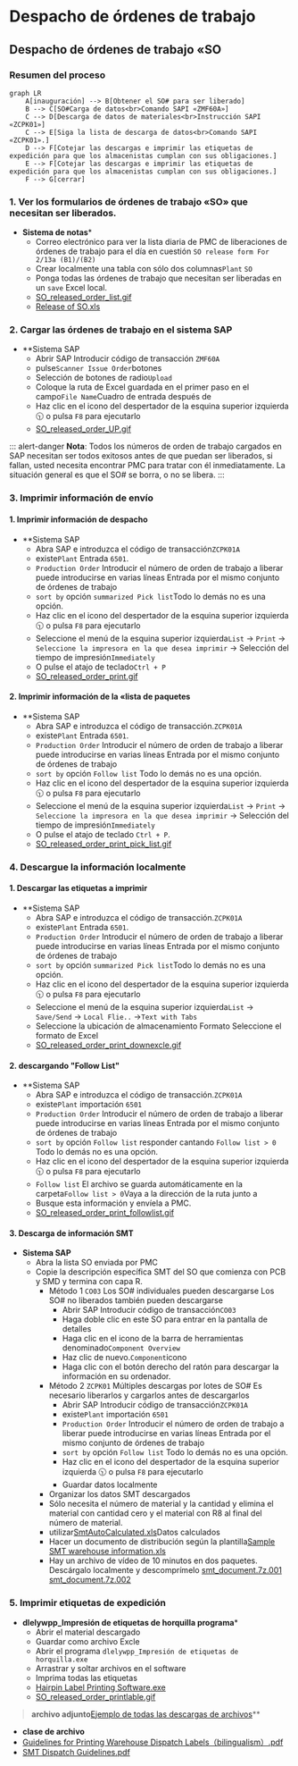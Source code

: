# Despacho de órdenes de trabajo

## Despacho de órdenes de trabajo «SO
### Resumen del proceso
```mermaid
graph LR
    A[inauguración] --> B[Obtener el SO# para ser liberado]
    B --> C[SO#Carga de datos<br>Comando SAPI «ZMF60A»]
    C --> D[Descarga de datos de materiales<br>Instrucción SAPI «ZCPK01»]
    C --> E[Siga la lista de descarga de datos<br>Comando SAPI «ZCPK01».]
    D --> F[Cotejar las descargas e imprimir las etiquetas de expedición para que los almacenistas cumplan con sus obligaciones.]
    E --> F[Cotejar las descargas e imprimir las etiquetas de expedición para que los almacenistas cumplan con sus obligaciones.]
    F --> G[cerrar]
```

### 1. Ver los formularios de órdenes de trabajo «SO» que necesitan ser liberados.
* **Sistema de notas***
    - Correo electrónico para ver la lista diaria de PMC de liberaciones de órdenes de trabajo para el día en cuestión `SO release form For 2/13a (B1)/(B2)`
    - Crear localmente una tabla con sólo dos columnas`Plant` `SO`
    - Ponga todas las órdenes de trabajo que necesitan ser liberadas en un `save` Excel local.
    - [SO_released_order_list.gif](https://github.com/dlelyw/VTX_6501/blob/68caeff4796d38c39a59355d96ecc5e7a46c8f6f/files/gif/SO_released_order_list.gif)
    - [Release of SO.xls](https://github.com/dlelyw/VTX_6501/blob/68caeff4796d38c39a59355d96ecc5e7a46c8f6f/files/Release%20of%20SO.xls)

### 2. Cargar las órdenes de trabajo en el sistema SAP
* **Sistema SAP
    - Abrir SAP Introducir código de transacción `ZMF60A`
    - pulse`Scanner Issue Order`botones
    - Selección de botones de radio`Upload` 
    - Coloque la ruta de Excel guardada en el primer paso en el campo`File Name`Cuadro de entrada después de
    - Haz clic en el icono del despertador de la esquina superior izquierda 🕥 o pulsa `F8` para ejecutarlo
    - [SO_released_order_UP.gif](https://github.com/dlelyw/VTX_6501/blob/68caeff4796d38c39a59355d96ecc5e7a46c8f6f/files/gif/SO_released_order_UP.gif)

::: alert-danger
**Nota**:
Todos los números de orden de trabajo cargados en SAP necesitan ser todos exitosos antes de que puedan ser liberados, si fallan, usted necesita encontrar PMC para tratar con él inmediatamente. La situación general es que el SO# se borra, o no se libera.
:::

### 3. Imprimir información de envío

#### 1. Imprimir información de despacho
* **Sistema SAP
    - Abra SAP e introduzca el código de transacción`ZCPK01A`
    - existe`Plant` Entrada `6501`.
    - `Production Order` Introducir el número de orden de trabajo a liberar puede introducirse en varias líneas Entrada por el mismo conjunto de órdenes de trabajo
    - `sort by` opción `summarized Pick list`Todo lo demás no es una opción.
    - Haz clic en el icono del despertador de la esquina superior izquierda 🕥 o pulsa `F8` para ejecutarlo
    - Seleccione el menú de la esquina superior izquierda`List`  → `Print` → `Seleccione la impresora en la que desea imprimir` → Selección del tiempo de impresión`Immediately`
    - O pulse el atajo de teclado`Ctrl + P`
    - [SO_released_order_print.gif](https://github.com/dlelyw/VTX_6501/blob/68caeff4796d38c39a59355d96ecc5e7a46c8f6f/files/gif/SO_released_order_print.gif)

#### 2. Imprimir información de la «lista de paquetes
* **Sistema SAP
    - Abra SAP e introduzca el código de transacción.`ZCPK01A`
    - existe`Plant` Entrada `6501`.
    - `Production Order` Introducir el número de orden de trabajo a liberar puede introducirse en varias líneas Entrada por el mismo conjunto de órdenes de trabajo
    - `sort by` opción `Follow list` Todo lo demás no es una opción.
    - Haz clic en el icono del despertador de la esquina superior izquierda 🕥 o pulsa `F8` para ejecutarlo
    - Seleccione el menú de la esquina superior izquierda`List`  → `Print` → `Seleccione la impresora en la que desea imprimir` → Selección del tiempo de impresión`Immediately`
    - O pulse el atajo de teclado `Ctrl + P`.
    - [SO_released_order_print_pick_list.gif](https://github.com/dlelyw/VTX_6501/blob/68caeff4796d38c39a59355d96ecc5e7a46c8f6f/files/gif/SO_released_order_print_pick_list.gif)

### 4. Descargue la información localmente
#### 1. Descargar las etiquetas a imprimir
* **Sistema SAP
    - Abra SAP e introduzca el código de transacción.`ZCPK01A`
    - existe`Plant` Entrada `6501`.
    - `Production Order` Introducir el número de orden de trabajo a liberar puede introducirse en varias líneas Entrada por el mismo conjunto de órdenes de trabajo
    - `sort by` opción `summarized Pick list`Todo lo demás no es una opción.
    - Haz clic en el icono del despertador de la esquina superior izquierda 🕥 o pulsa `F8` para ejecutarlo
    - Seleccione el menú de la esquina superior izquierda`List`  → `Save/Send` → `Local Flie..` →`Text with Tabs`
    - Seleccione la ubicación de almacenamiento Formato Seleccione el formato de Excel
    - [SO_released_order_print_downexcle.gif](https://github.com/dlelyw/VTX_6501/blob/68caeff4796d38c39a59355d96ecc5e7a46c8f6f/files/gif/SO_released_order_print_downexcle.gif)
    
#### 2. descargando "Follow List"
* **Sistema SAP
    - Abra SAP e introduzca el código de transacción.`ZCPK01A`
    - existe`Plant` importación `6501`
    - `Production Order` Introducir el número de orden de trabajo a liberar puede introducirse en varias líneas Entrada por el mismo conjunto de órdenes de trabajo
    - `sort by` opción `Follow list` responder cantando `Follow list > 0` Todo lo demás no es una opción.
    - Haz clic en el icono del despertador de la esquina superior izquierda 🕥 o pulsa `F8` para ejecutarlo
    - `Follow list` El archivo se guarda automáticamente en la carpeta`Follow list > 0`Vaya a la dirección de la ruta junto a
    - Busque esta información y envíela a PMC.
    - [SO_released_order_print_followlist.gif](https://github.com/dlelyw/VTX_6501/blob/68caeff4796d38c39a59355d96ecc5e7a46c8f6f/files/gif/SO_released_order_print_followlist.gif)
 
#### 3. Descarga de información SMT
* **Sistema SAP**
    - Abra la lista SO enviada por PMC
    - Copie la descripción específica SMT del SO que comienza con PCB y SMD y termina con capa R.
        - Método 1 `CO03` Los SO# individuales pueden descargarse Los SO# no liberados también pueden descargarse
            - Abrir SAP Introducir código de transacción`CO03`
            - Haga doble clic en este SO para entrar en la pantalla de detalles
            - Haga clic en el icono de la barra de herramientas denominado`Component Overview`
            - Haz clic de nuevo.`Component`icono
            - Haga clic con el botón derecho del ratón para descargar la información en su ordenador.
        - Método 2 `ZCPK01` Múltiples descargas por lotes de SO# Es necesario liberarlos y cargarlos antes de descargarlos
            - Abrir SAP Introducir código de transacción`ZCPK01A`
            - existe`Plant` importación `6501`
            - `Production Order` Introducir el número de orden de trabajo a liberar puede introducirse en varias líneas Entrada por el mismo conjunto de órdenes de trabajo
            - `sort by` opción `Follow list` Todo lo demás no es una opción.
            - Haz clic en el icono del despertador de la esquina superior izquierda 🕥 o pulsa `F8` para ejecutarlo
            - Guardar datos localmente
        - Organizar los datos SMT descargados
        - Sólo necesita el número de material y la cantidad y elimina el material con cantidad cero y el material con R8 al final del número de material.
        - utilizar[SmtAutoCalculated.xls](https://github.com/dlelyw/VTX_6501/blob/1aa59501516b797085faff3d34d238b0180b1f1f/files/SmtAutoCalculated.xls)Datos calculados
        - Hacer un documento de distribución según la plantilla[Sample SMT warehouse information.xls](https://github.com/dlelyw/VTX_6501/blob/1aa59501516b797085faff3d34d238b0180b1f1f/files/Sample%20SMT%20warehouse%20information.xls)
        - Hay un archivo de vídeo de 10 minutos en dos paquetes. Descárgalo localmente y descomprímelo [smt_document.7z.001](https://github.com/dlelyw/VTX_6501/blob/61d592a90bb72a70cf308b40459955676a4896af/files/mp4/smt_document.7z.001) [smt_document.7z.002](https://github.com/dlelyw/VTX_6501/blob/61d592a90bb72a70cf308b40459955676a4896af/files/mp4/smt_document.7z.002)

### 5. Imprimir etiquetas de expedición
* **dlelywpp_Impresión de etiquetas de horquilla programa***
    - Abrir el material descargado
    - Guardar como archivo Excle
    - Abrir el programa `dlelywpp_Impresión de etiquetas de horquilla.exe`
    - Arrastrar y soltar archivos en el software
    - Imprima todas las etiquetas
    - [Hairpin Label Printing Software.exe](https://github.com/dlelyw/VTX_6501/blob/78761c82f6bacd105d83a0eeb12adb896d5ab8bc/files/apps/Hairpin%20Label%20Printing%20Software.exe)
    - [SO_released_order_printlable.gif](https://github.com/dlelyw/VTX_6501/blob/650857b8bae306f793834e8798b6d0e8f078812c/files/gif/SO_released_order_printlable.gif)

> **archivo adjunto**<a href="https://github.com/dlelyw/VTX_6501/blob/0ecf0e8decf70686fdc0656ab4f7a64b32ba7241/files/gif/Download%20File%20Example.gif">Ejemplo de todas las descargas de archivos</a>**
- **clase de archivo**
- [Guidelines for Printing Warehouse Dispatch Labels（bilingualism）.pdf](https://github.com/dlelyw/VTX_6501/blob/b14a691dc7da014fbe7fc158a1661fea28ffd2f2/files/pdf/Guidelines%20for%20Printing%20Warehouse%20Dispatch%20Labels（bilingualism）.pdf)
- [SMT Dispatch Guidelines.pdf](https://github.com/dlelyw/VTX_6501/blob/b14a691dc7da014fbe7fc158a1661fea28ffd2f2/files/pdf/SMT%20Dispatch%20Guidelines.pdf)

